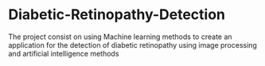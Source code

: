 # Diabetic-Retinopathy-Detection
The project consist on using Machine learning methods to create an application for the detection of diabetic retinopathy using image processing and artificial intelligence methods
